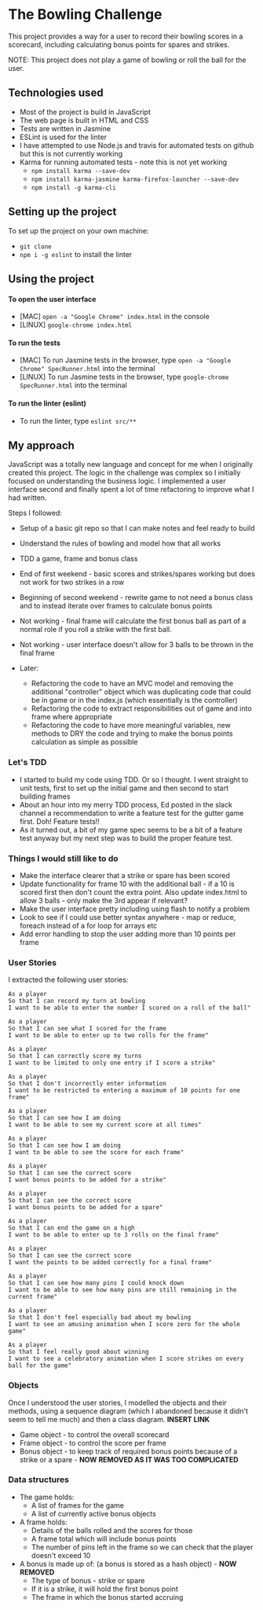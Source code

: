 # The Bowling Challenge

This project provides a way for a user to record their bowling scores in a scorecard, including calculating bonus points for spares and strikes.

NOTE: This project does not play a game of bowling or roll the ball for the user.

## Technologies used

- Most of the project is build in JavaScript
- The web page is built in HTML and CSS
- Tests are written in Jasmine
- ESLint is used for the linter
- I have attempted to use Node.js and travis for automated tests on github but this is not currently working
- Karma for running automated tests - note this is not yet working
    - `npm install karma --save-dev`
    - `npm install karma-jasmine karma-firefox-launcher --save-dev`
    - `npm install -g karma-cli`

## Setting up the project
To set up the project on your own machine:

- `git clone `
- `npm i -g eslint` to install the linter

## Using the project

#### To open the user interface

- [MAC] `open -a "Google Chrome" index.html` in the console
- [LINUX] `google-chrome index.html`

#### To run the tests

- [MAC] To run Jasmine tests in the browser, type `open -a "Google Chrome" SpecRunner.html` into the terminal
- [LINUX] To run Jasmine tests in the browser, type `google-chrome SpecRunner.html` into the terminal

#### To run the linter (eslint)

- To run the linter, type `eslint src/**`

## My approach

JavaScript was a totally new language and concept for me when I originally created this project. The logic in the challenge was complex so I initially focused on understanding the business logic. I implemented a user interface second and finally spent a lot of time refactoring to improve what I had written.

Steps I followed:

- Setup of a basic git repo so that I can make notes and feel ready to build
- Understand the rules of bowling and model how that all works
- TDD a game, frame and bonus class
- End of first weekend - basic scores and strikes/spares working but does not work for two strikes in a row

- Beginning of second weekend - rewrite game to not need a bonus class and to instead iterate over frames to calculate bonus points
- Not working - final frame will calculate the first bonus ball as part of a normal role if you roll a strike with the first ball.
- Not working - user interface doesn't allow for 3 balls to be thrown in the final frame

- Later:
  - Refactoring the code to have an MVC model and removing the additional "controller" object which was duplicating code that could be in game or in the index.js (which essentially is the controller)
  - Refactoring the code to extract responsibilities out of game and into frame where appropriate
  - Refactoring the code to have more meaningful variables, new methods to DRY the code and trying to make the bonus points calculation as simple as possible

### Let's TDD
- I started to build my code using TDD. Or so I thought. I went straight to unit tests, first to set up the initial game and then second to start building frames
- About an hour into my merry TDD process, Ed posted in the slack channel a recommendation to write a feature test for the gutter game first. Doh! Feature tests!!
- As it turned out, a bit of my game spec seems to be a bit of a feature test anyway but my next step was to build the proper feature test.


### Things I would still like to do

- Make the interface clearer that a strike or spare has been scored
- Update functionality for frame 10 with the additional ball - if a 10 is scored first then don't count the extra point. Also update index.html to allow 3 balls - only make the 3rd appear if relevant?
- Make the user interface pretty including using flash to notify a problem
- Look to see if I could use better syntax anywhere - map or reduce, foreach instead of a for loop for arrays etc
- Add error handling to stop the user adding more than 10 points per frame

### User Stories

I extracted the following user stories:

```
As a player
So that I can record my turn at bowling
I want to be able to enter the number I scored on a roll of the ball"

As a player
So that I can see what I scored for the frame
I want to be able to enter up to two rolls for the frame"

As a player
So that I can correctly score my turns
I want to be limited to only one entry if I score a strike"

As a player
So that I don't incorrectly enter information
I want to be restricted to entering a maximum of 10 points for one frame"

As a player
So that I can see how I am doing
I want to be able to see my current score at all times"

As a player
So that I can see how I am doing
I want to be able to see the score for each frame"

As a player
So that I can see the correct score
I want bonus points to be added for a strike"

As a player
So that I can see the correct score
I want bonus points to be added for a spare"

As a player
So that I can end the game on a high
I want to be able to enter up to 3 rolls on the final frame"

As a player
So that I can see the correct score
I want the points to be added correctly for a final frame"

As a player
So that I can see how many pins I could knock down
I want to be able to see how many pins are still remaining in the current frame"

As a player
So that I don't feel especially bad about my bowling
I want to see an amusing animation when I score zero for the whole game"

As a player
So that I feel really good about winning
I want to see a celebratory animation when I score strikes on every ball for the game"
```

### Objects

Once I understood the user stories, I modelled the objects and their methods, using a sequence diagram (which I abandoned because it didn't seem to tell me much) and then a class diagram. **INSERT LINK**

- Game object - to control the overall scorecard
- Frame object - to control the score per frame
- Bonus object - to keep track of required bonus points because of a strike or a spare - **NOW REMOVED AS IT WAS TOO COMPLICATED**

### Data structures

- The game holds:
  - A list of frames for the game
  - A list of currently active bonus objects
- A frame holds:
  - Details of the balls rolled and the scores for those
  - A frame total which will include bonus points
  - The number of pins left in the frame so we can check that the player doesn't exceed 10
- A bonus is made up of: (a bonus is stored as a hash object) - **NOW REMOVED**
  - The type of bonus - strike or spare
  - If it is a strike, it will hold the first bonus point
  - The frame in which the bonus started accruing
